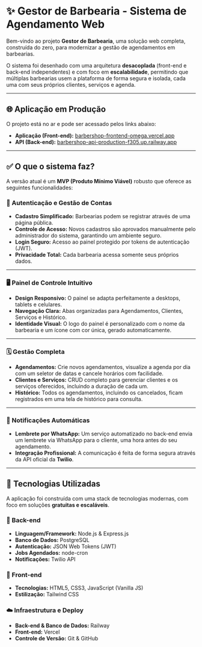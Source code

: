 # ✨ Gestor de Barbearia - Sistema de Agendamento Web

Bem-vindo ao projeto **Gestor de Barbearia**, uma solução web completa, construída do zero, para modernizar a gestão de agendamentos em barbearias.

O sistema foi desenhado com uma arquitetura **desacoplada** (front-end e back-end independentes) e com foco em **escalabilidade**, permitindo que múltiplas barbearias usem a plataforma de forma segura e isolada, cada uma com seus próprios clientes, serviços e agenda.

---

## 🌐 Aplicação em Produção

O projeto está no ar e pode ser acessado pelos links abaixo:

- **Aplicação (Front-end):** [barbershop-frontend-omega.vercel.app](https://barbershop-frontend-omega.vercel.app)
- **API (Back-end):** [barbershop-api-production-f305.up.railway.app](https://barbershop-api-production-f305.up.railway.app)

---

## ✅ O que o sistema faz?

A versão atual é um **MVP (Produto Mínimo Viável)** robusto que oferece as seguintes funcionalidades:

### 🔑 Autenticação e Gestão de Contas

- **Cadastro Simplificado:** Barbearias podem se registrar através de uma página pública.
- **Controle de Acesso:** Novos cadastros são aprovados manualmente pelo administrador do sistema, garantindo um ambiente seguro.
- **Login Seguro:** Acesso ao painel protegido por tokens de autenticação (JWT).
- **Privacidade Total:** Cada barbearia acessa somente seus próprios dados.

---

### 🖥️ Painel de Controle Intuitivo

- **Design Responsivo:** O painel se adapta perfeitamente a desktops, tablets e celulares.
- **Navegação Clara:** Abas organizadas para Agendamentos, Clientes, Serviços e Histórico.
- **Identidade Visual:** O logo do painel é personalizado com o nome da barbearia e um ícone com cor única, gerado automaticamente.

---

### 🗓️ Gestão Completa

- **Agendamentos:** Crie novos agendamentos, visualize a agenda por dia com um seletor de datas e cancele horários com facilidade.
- **Clientes e Serviços:** CRUD completo para gerenciar clientes e os serviços oferecidos, incluindo a duração de cada um.
- **Histórico:** Todos os agendamentos, incluindo os cancelados, ficam registrados em uma tela de histórico para consulta.

---

### 📲 Notificações Automáticas

- **Lembrete por WhatsApp:** Um serviço automatizado no back-end envia um lembrete via WhatsApp para o cliente, uma hora antes do seu agendamento.
- **Integração Profissional:** A comunicação é feita de forma segura através da API oficial da **Twilio**.

---

## 🚀 Tecnologias Utilizadas

A aplicação foi construída com uma stack de tecnologias modernas, com foco em soluções **gratuitas e escaláveis**.

### 🔧 Back-end

- **Linguagem/Framework:** Node.js & Express.js  
- **Banco de Dados:** PostgreSQL  
- **Autenticação:** JSON Web Tokens (JWT)  
- **Jobs Agendados:** node-cron  
- **Notificações:** Twilio API

### 🎨 Front-end

- **Tecnologias:** HTML5, CSS3, JavaScript (Vanilla JS)  
- **Estilização:** Tailwind CSS

### ☁️ Infraestrutura e Deploy

- **Back-end & Banco de Dados:** Railway  
- **Front-end:** Vercel  
- **Controle de Versão:** Git & GitHub

